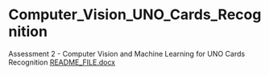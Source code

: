 # Computer_Vision_UNO_Cards_Recognition
Assessment 2 - Computer Vision and Machine Learning for UNO Cards Recognition
[README_FILE.docx](https://github.com/EZoretich/Computer_Vision_UNO_Cards_Recognition/files/10202588/README_FILE.docx)
